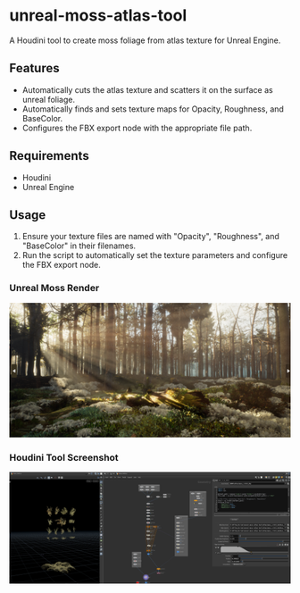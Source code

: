 # unreal-moss-atlas-tool

A Houdini tool to create moss foliage from atlas texture for Unreal Engine.

## Features

- Automatically cuts the atlas texture and scatters it on the surface as unreal foliage.
- Automatically finds and sets texture maps for Opacity, Roughness, and BaseColor.
- Configures the FBX export node with the appropriate file path.

## Requirements

- Houdini
- Unreal Engine

## Usage

1. Ensure your texture files are named with "Opacity", "Roughness", and "BaseColor" in their filenames.
2. Run the script to automatically set the texture parameters and configure the FBX export node.

### Unreal Moss Render
![Unreal Moss Render](moss.png)

### Houdini Tool Screenshot
![Houdini Tool Screenshot](screenshot.png)


